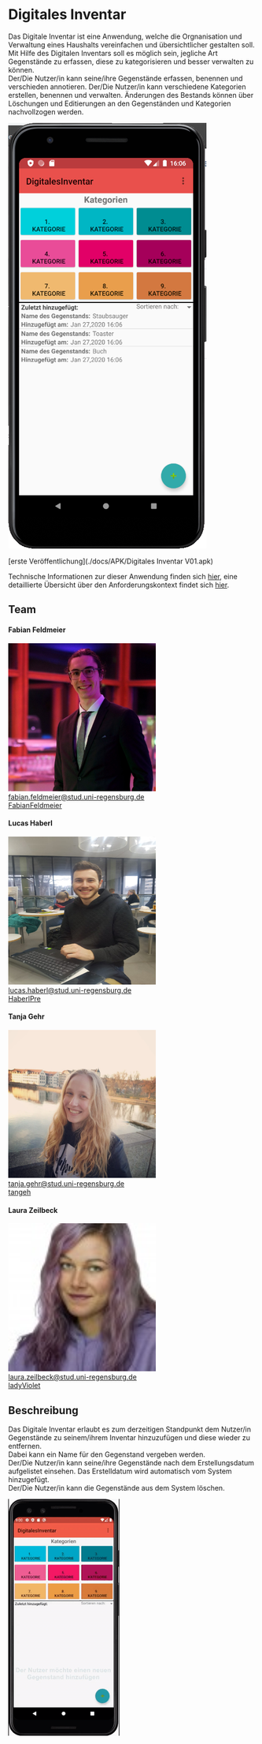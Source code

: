 # Digitales Inventar

Das Digitale Inventar ist eine Anwendung, welche die Orgnanisation und Verwaltung eines Haushalts vereinfachen und übersichtlicher gestalten soll.
Mit Hilfe des Digitalen Inventars soll es möglich sein, jegliche Art Gegenstände zu erfassen, diese zu kategorisieren und besser verwalten zu können.\
Der/Die Nutzer/in kann seine/ihre Gegenstände erfassen, benennen und verschieden annotieren.
Der/Die Nutzer/in kann verschiedene Kategorien erstellen, benennen und verwalten.
Änderungen des Bestands können über Löschungen und Editierungen an den Gegenständen und Kategorien nachvollzogen werden.

![Screenshot](./docs/images/Screenshot.PNG)

[erste Veröffentlichung](./docs/APK/Digitales Inventar V01.apk)

Technische Informationen zur dieser Anwendung finden sich [hier](./docs/Setup.md), eine detaillierte Übersicht über den Anforderungskontext findet sich [hier](./docs/Overview.md).

## Team

#### Fabian Feldmeier
<img src="./docs/images/FabianFeldmeier.jpg" width="300" height="300">\
fabian.feldmeier@stud.uni-regensburg.de\
[FabianFeldmeier](https://github.com/FabianFeldmeier)

#### Lucas Haberl
<img src="./docs/images/LucasHaberl.jpg" width="300" height="300">\
lucas.haberl@stud.uni-regensburg.de\
[HaberlPre](https://github.com/HaberlPre)

#### Tanja Gehr
<img src="./docs/images/TanjaGehr.jpg" width="300" height="300">\
tanja.gehr@stud.uni-regensburg.de\
[tangeh](https://github.com/tangeh)

#### Laura Zeilbeck
<img src="./docs/images/LauraZeilbeck.jpg" width="300" height="300">\
laura.zeilbeck@stud.uni-regensburg.de\
[ladyViolet](https://github.com/ladyViolet)




## Beschreibung

Das Digitale Inventar erlaubt es zum derzeitigen Standpunkt dem Nutzer/in Gegenstände zu seinem/ihrem Inventar
hinzuzufügen und diese wieder zu entfernen.\
Dabei kann ein Name für den Gegenstand vergeben werden.\
Der/Die Nutzer/in kann seine/ihre Gegenstände nach dem Erstellungsdatum aufgelistet einsehen.
Das Erstelldatum wird automatisch vom System hinzugefügt.\
Der/Die Nutzer/in kann die Gegenstände aus dem System löschen.

![Demo-Video](./docs/demo/ASE1stRelease.gif)
